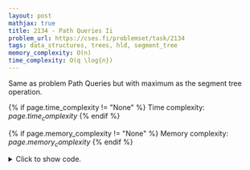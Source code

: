 ```yaml
---
layout: post
mathjax: true
title: 2134 - Path Queries Ii
problem_url: https://cses.fi/problemset/task/2134
tags: data_structures, trees, hld, segment_tree
memory_complexity: O(n)
time_complexity: O(q \log{n})
---
```


Same as problem Path Queries but with maximum as the segment tree operation.


{% if page.time_complexity != "None" %}
Time complexity: ${{ page.time_complexity }}$
{% endif %}

{% if page.memory_complexity != "None" %}
Memory complexity: ${{ page.memory_complexity }}$
{% endif %}

<details>
<summary>
<p style="display:inline">Click to show code.</p>
</summary>
```cpp
{% raw %}
using namespace std;
using ll = long long;
using ii = pair<int, int>;
using vi = vector<int>;
using S = long long;
S op(S a, S b) { return max(a, b); }
S e() { return 0; }
int main(void)
{
    ios::sync_with_stdio(false), cin.tie(NULL);
    int n, q;
    cin >> n >> q;
    vi val(n);
    for (auto &x : val)
        cin >> x;
    HLD<atcoder::segtree, S, op, e> hld(n);
    for (int i = 0; i < n - 1; ++i)
    {
        int u, v;
        cin >> u >> v, u--, v--;
        hld.add_edge(u, v);
    }
    hld();
    for (int u = 0; u < n; ++u)
        hld.set(u, val[u]);
    while (q--)
    {
        int type;
        cin >> type;
        if (type == 1)
        {
            int u, x;
            cin >> u >> x, u--;
            hld.set(u, x);
        }
        else
        {
            int u, v;
            cin >> u >> v, u--, v--;
            cout << hld.query(u, v) << " ";
        }
    }
    cout << endl;
    return 0;
}

{% endraw %}
```
</details>

